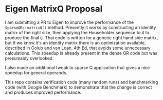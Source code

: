 # Eigen MatrixQ Proposal

I am submitting a PR to Eigen to improve the performance of the `SparseQR::matrixQ()` method. Presently it works by constructing an identity matrix of the right size, then applying the Householder sequence to it to produce the final `Q`. That code is written for a generic right hand side matrix, but if we know it's an identity matrix there is an optimization available, described in [Golub and van Loan, 4th Ed](https://jhupbooks.press.jhu.edu/content/matrix-computations-0), that avoids some unnecessary calculations. This speedup is already present in the dense QR code but was presumably overlooked.

I also made an additional tweak to sparse Q application that gives a nice speedup for general operands.

This repo contains verification code (many random runs) and benchmarking code (with Google Benchmark) to demonstrate that the change is correct and produces improved performance.
